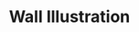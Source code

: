---
title: Wall Illustration
description: Conceptualization, Character design
categories:
- ILLUSTRATION & ART
layout: portfolio_detail
background-class: portBgImg
background-image: "/assets/img/blog/1_1.png"
porject_title: Wall Illustration
porject_subtitle: Conceptualization, Character design
porject_apple_imglink: ""
porject_android_imglink: ""
project_detail: A designing studio’s walls should not be plain and boring. So we did some awesome cool illustrations to spice them up. We designed some characters and props and put it on our walls to showcase our creativity.
whatWeDoList:
- Conceptualization
- Character design
img: "/assets/img/portfolio/wall/2.png"
imgContent:  Wall illustration featuring a kid brahma.


variation_img1: "/assets/img/portfolio/wall/7.png"
variation_img2: "/assets/img/portfolio/wall/8.png"
variation_img3: "/assets/img/portfolio/wall/9.png"
---